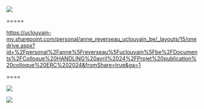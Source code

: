 <!-- .element: style="width:45%;float:left;margin-left:-1em; font-size:1.4rem; text-align:justify" -->


![](img/)<!-- .element: style="width:45%;float:right;margin-right:-1em;" -->



=====




<!-- .element: style="font-size:1.7rem; text-align:justify" -->




https://uclouvain-my.sharepoint.com/personal/anne_reverseau_uclouvain_be/_layouts/15/onedrive.aspx?id=%2Fpersonal%2Fanne%5Freverseau%5Fuclouvain%5Fbe%2FDocuments%2FColloque%20HANDLING%20avril%2024%2FProjet%20publication%20colloque%20ERC%202024&fromShare=true&ga=1


====


![](img/)<!-- .element: style="width:45%;float:left;margin-right:-1em;" -->


![](img/)<!-- .element: style="width:45%;float:right;margin-right:-1em;" -->
